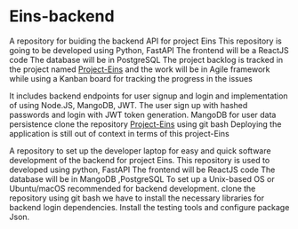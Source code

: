 # Eins-backend
 A repository for buiding the backend API for project Eins
 This repository is going to be developed using Python, FastAPI
 The frontend will be a ReactJS code
 The database will be in PostgreSQL
 The project backlog is tracked in the project named  [Project-Eins](https://github.com/users/arviCV/projects/1) and the work will be in Agile framework while using a Kanban board for tracking the progress in the  issues


 It includes backend endpoints for user signup and login and implementation of using Node.JS, MangoDB, JWT.
 The user sign up with hashed passwords and login with JWT token generation. 
 MangoDB for user data persistence
 clone the repository  [Project-Eins](https://github.com/users/arviCV/projects/1) using git bash 
 Deploying the application is still out of context in terms of this project-Eins

A repository to set up the developer laptop for easy and quick software development of the backend for project Eins.
This repository is used to developed  using python, FastAPI 
The frontend will be ReactJS code
The database will  be in MangoDB ,PostgreSQL
To set up a Unix-based OS  or Ubuntu/macOS recommended for backend development.
clone the repository using git bash
we have to install the necessary libraries for backend login dependencies.
Install the testing tools and configure package Json.













